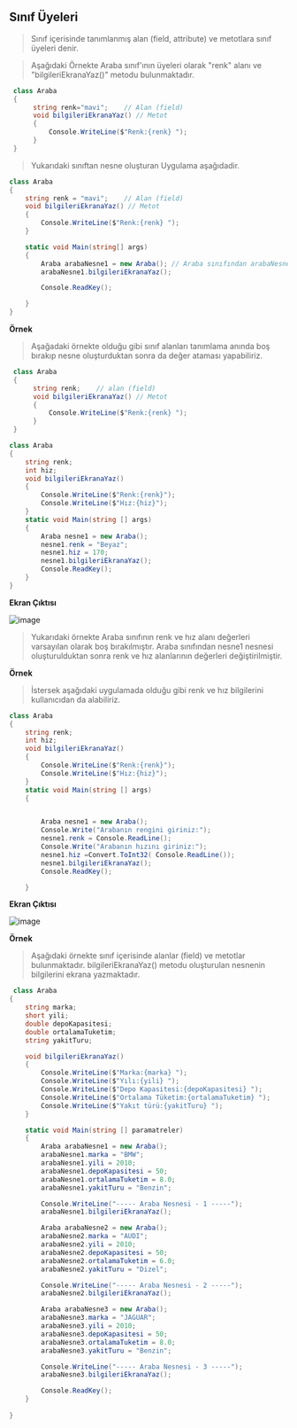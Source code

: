 ## Sınıf Üyeleri ##

> Sınıf içerisinde tanımlanmış alan (field, attribute) ve metotlara sınıf üyeleri denir. 

> Aşağıdaki Örnekte Araba sınıf'ının üyeleri olarak "renk" alanı ve "bilgileriEkranaYaz()" metodu bulunmaktadır.
```csharp
 class Araba
 {
      string renk="mavi";    // Alan (field)
      void bilgileriEkranaYaz() // Metot
      {
          Console.WriteLine($"Renk:{renk} ");
      }
 }
```
> Yukarıdaki sınıftan nesne oluşturan Uygulama aşağıdadir.

```csharp
class Araba
{
    string renk = "mavi";    // Alan (field)
    void bilgileriEkranaYaz() // Metot
    {
        Console.WriteLine($"Renk:{renk} ");
    }

    static void Main(string[] args)
    {
        Araba arabaNesne1 = new Araba(); // Araba sınıfından arabaNesne1 nesnesi oluşturulmustur.
        arabaNesne1.bilgileriEkranaYaz();

        Console.ReadKey();

    }
}
```
**Örnek** 
> Aşağadaki örnekte olduğu gibi sınıf alanları tanımlama anında boş bırakıp nesne oluşturduktan sonra da değer ataması yapabiliriz.

```csharp
 class Araba
 {
      string renk;    // alan (field)
      void bilgileriEkranaYaz() // Metot
      {
          Console.WriteLine($"Renk:{renk} ");
      }
 }
```

```csharp
class Araba
{
    string renk;
    int hiz;
    void bilgileriEkranaYaz()
    {
        Console.WriteLine($"Renk:{renk}");
        Console.WriteLine($"Hız:{hiz}");
    }
    static void Main(string [] args)
    {
        Araba nesne1 = new Araba();
        nesne1.renk = "Beyaz";
        nesne1.hiz = 170;
        nesne1.bilgileriEkranaYaz();
        Console.ReadKey();
    }
}

```
**Ekran Çıktısı**

![image](https://user-images.githubusercontent.com/28144917/136350459-8a7b1ad7-eed1-439b-8acf-90e050de1a2e.png)


> Yukarıdaki örnekte Araba sınıfının renk ve hız alanı değerleri varsayılan olarak boş bırakılmıştır. 
> Araba sınıfından nesne1 nesnesi oluşturulduktan sonra renk ve hız alanlarının değerleri değiştirilmiştir.

**Örnek**
> İstersek aşağıdaki uygulamada olduğu gibi renk ve hız bilgilerini kullanıcıdan da alabiliriz.

```csharp
class Araba
{
    string renk;
    int hiz;
    void bilgileriEkranaYaz()
    {
        Console.WriteLine($"Renk:{renk}");
        Console.WriteLine($"Hız:{hiz}");
    }
    static void Main(string [] args)
    {


        Araba nesne1 = new Araba();
        Console.Write("Arabanın rengini giriniz:");
        nesne1.renk = Console.ReadLine();
        Console.Write("Arabanın hızını giriniz:");
        nesne1.hiz =Convert.ToInt32( Console.ReadLine());
        nesne1.bilgileriEkranaYaz();
        Console.ReadKey();

    }
```
**Ekran Çıktısı**

![image](https://user-images.githubusercontent.com/28144917/136349987-b68ac841-5459-4aaa-acde-543e150afb76.png)



**Örnek**
> Aşağıdaki örnekte sınıf içerisinde alanlar (field) ve  metotlar bulunmaktadır. bilgileriEkranaYaz() metodu oluşturulan nesnenin bilgilerini ekrana yazmaktadır.

```csharp
 class Araba
{
    string marka;
    short yili;
    double depoKapasitesi;
    double ortalamaTuketim;
    string yakitTuru;

    void bilgileriEkranaYaz()
    {
        Console.WriteLine($"Marka:{marka} ");
        Console.WriteLine($"Yılı:{yili} ");
        Console.WriteLine($"Depo Kapasitesi:{depoKapasitesi} ");
        Console.WriteLine($"Ortalama Tüketim:{ortalamaTuketim} ");
        Console.WriteLine($"Yakıt türü:{yakitTuru} ");
    }

    static void Main(string [] paramatreler)
    {
        Araba arabaNesne1 = new Araba();
        arabaNesne1.marka = "BMW";
        arabaNesne1.yili = 2010;
        arabaNesne1.depoKapasitesi = 50;
        arabaNesne1.ortalamaTuketim = 8.0;
        arabaNesne1.yakitTuru = "Benzin";

        Console.WriteLine("----- Araba Nesnesi - 1 -----");
        arabaNesne1.bilgileriEkranaYaz();

        Araba arabaNesne2 = new Araba();
        arabaNesne2.marka = "AUDI";
        arabaNesne2.yili = 2010;
        arabaNesne2.depoKapasitesi = 50;
        arabaNesne2.ortalamaTuketim = 6.0;
        arabaNesne2.yakitTuru = "Dizel";

        Console.WriteLine("----- Araba Nesnesi - 2 -----");
        arabaNesne2.bilgileriEkranaYaz();

        Araba arabaNesne3 = new Araba();
        arabaNesne3.marka = "JAGUAR";
        arabaNesne3.yili = 2010;
        arabaNesne3.depoKapasitesi = 50;
        arabaNesne3.ortalamaTuketim = 8.0;
        arabaNesne3.yakitTuru = "Benzin";

        Console.WriteLine("----- Araba Nesnesi - 3 -----");
        arabaNesne3.bilgileriEkranaYaz();

        Console.ReadKey();
    }
  
}
```
